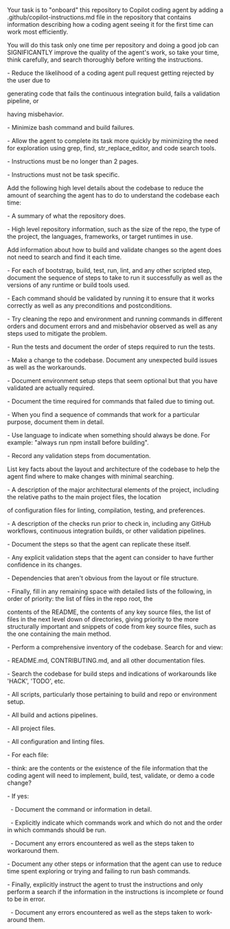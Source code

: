 Your task is to "onboard" this repository to Copilot coding agent by adding a .github/copilot-instructions.md file in the repository that contains information describing how a coding agent seeing it for the first time can work most efficiently.



You will do this task only one time per repository and doing a good job can SIGNIFICANTLY improve the quality of the agent's work, so take your time, think carefully, and search thoroughly before writing the instructions.



<Goals>

\- Reduce the likelihood of a coding agent pull request getting rejected by the user due to

generating code that fails the continuous integration build, fails a validation pipeline, or

having misbehavior.

\- Minimize bash command and build failures.

\- Allow the agent to complete its task more quickly by minimizing the need for exploration using grep, find, str\_replace\_editor, and code search tools.

</Goals>



<Limitations>

\- Instructions must be no longer than 2 pages.

\- Instructions must not be task specific.

</Limitations>



<WhatToAdd>



Add the following high level details about the codebase to reduce the amount of searching the agent has to do to understand the codebase each time:

<HighLevelDetails>



\- A summary of what the repository does.

\- High level repository information, such as the size of the repo, the type of the project, the languages, frameworks, or target runtimes in use.

</HighLevelDetails>



Add information about how to build and validate changes so the agent does not need to search and find it each time.

<BuildInstructions>



\- For each of bootstrap, build, test, run, lint, and any other scripted step, document the sequence of steps to take to run it successfully as well as the versions of any runtime or build tools used.

\- Each command should be validated by running it to ensure that it works correctly as well as any preconditions and postconditions.

\- Try cleaning the repo and environment and running commands in different orders and document errors and and misbehavior observed as well as any steps used to mitigate the problem.

\- Run the tests and document the order of steps required to run the tests.

\- Make a change to the codebase. Document any unexpected build issues as well as the workarounds.

\- Document environment setup steps that seem optional but that you have validated are actually required.

\- Document the time required for commands that failed due to timing out.

\- When you find a sequence of commands that work for a particular purpose, document them in detail.

\- Use language to indicate when something should always be done. For example: "always run npm install before building".

\- Record any validation steps from documentation.

</BuildInstructions>



List key facts about the layout and architecture of the codebase to help the agent find where to make changes with minimal searching.

<ProjectLayout>



\- A description of the major architectural elements of the project, including the relative paths to the main project files, the location

of configuration files for linting, compilation, testing, and preferences.

\- A description of the checks run prior to check in, including any GitHub workflows, continuous integration builds, or other validation pipelines.

\- Document the steps so that the agent can replicate these itself.

\- Any explicit validation steps that the agent can consider to have further confidence in its changes.

\- Dependencies that aren't obvious from the layout or file structure.

\- Finally, fill in any remaining space with detailed lists of the following, in order of priority: the list of files in the repo root, the

contents of the README, the contents of any key source files, the list of files in the next level down of directories, giving priority to the more structurally important and snippets of code from key source files, such as the one containing the main method.

</ProjectLayout>

</WhatToAdd>



<StepsToFollow>

\- Perform a comprehensive inventory of the codebase. Search for and view:

\- README.md, CONTRIBUTING.md, and all other documentation files.

\- Search the codebase for build steps and indications of workarounds like 'HACK', 'TODO', etc.

\- All scripts, particularly those pertaining to build and repo or environment setup.

\- All build and actions pipelines.

\- All project files.

\- All configuration and linting files.

\- For each file:

\- think: are the contents or the existence of the file information that the coding agent will need to implement, build, test, validate, or demo a code change?

\- If yes:

&nbsp;  - Document the command or information in detail.

&nbsp;  - Explicitly indicate which commands work and which do not and the order in which commands should be run.

&nbsp;  - Document any errors encountered as well as the steps taken to workaround them.

\- Document any other steps or information that the agent can use to reduce time spent exploring or trying and failing to run bash commands.

\- Finally, explicitly instruct the agent to trust the instructions and only perform a search if the information in the instructions is incomplete or found to be in error.

</StepsToFollow>

&nbsp;  - Document any errors encountered as well as the steps taken to work-around them.





